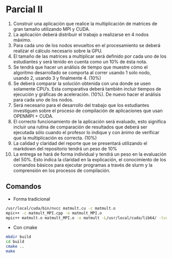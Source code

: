 # Parcial II

1. Construir una aplicación que realice la multiplicación de matrices de gran tamaño
utilizando MPI​ y CUDA.​
2. La aplicación deberá distribuir el trabajo a realizarse en 4 nodos máximo.
3. Para cada uno de los nodos envueltos en el procesamiento se deberá realizar el cálculo
necesario sobre la GPU​.
4. El tamaño de las matrices a multiplicar será definido por cada uno de los estudiantes y
será tenido en cuenta como un 10%​ de ésta nota.
5. Se tendrá que hacer un análisis de tiempo que muestre cómo el algoritmo desarrollado
se comporta al correr usando 1 solo nodo, usando 2, usando 3 y finalmente 4. (10%​)
6. Se deberá comparar la solución obtenida con una donde se usen solamente CPU’s.
Esta comparativa deberá también incluir tiempos de ejecución y gráficas de aceleración.
(10%​). De nuevo hacer el análisis para cada uno de los nodos.
7. Será necesario para el desarrollo del trabajo que los estudiantes investiguen sobre el
proceso de compilación de aplicaciones que usan OPENMPI​ +​ CUDA.​
8. El correcto funcionamiento de la aplicación será evaluado, esto significa incluir una
rutina de comparación de resultados que deberá ser ejecutada sólo cuando el profesor
lo indique y con ánimo de verificar que la multiplicación es correcta. (10%​)
9. La calidad y claridad del reporte que se presentará utilizando el markdown del
repositorio tendrá un peso de 10%
10. La entrega se hará de forma individual y tendrá un peso en la evaluación del 50%. ​Esto
indica la claridad en la explicación, el conocimiento de los comandos básicos para
ejecutar programas a través de slurm y la comprensión en los procesos de compilación.

## Comandos
* Forma tradicional
``` bash
/usr/local/cuda/bin/nvcc matmult.cu -c matmult.o
mpic++ -c matmult_MPI.cpp -o matmult_MPI.o
mpic++ matmult.o matmult_MPI.o -o matmult -L/usr/local/cuda/lib64/ -lcudar
```

* Con cmake
``` bash
mkdir build
cd build
cmake ..
make
```
